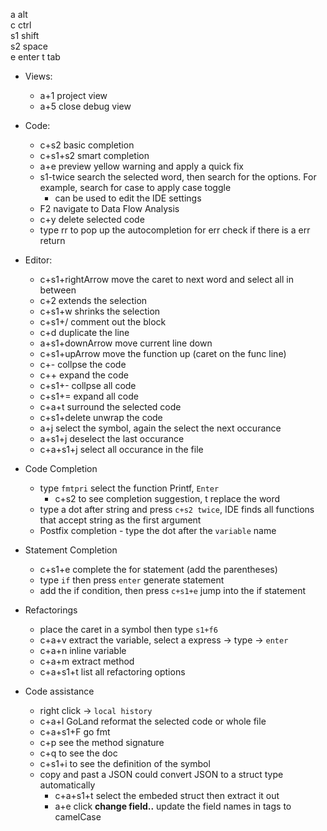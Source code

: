 a alt  
c ctrl  
s1 shift  
s2 space  
e enter
t tab

* Views:
  * a+1 project view
  * a+5 close debug view

* Code:
  * c+s2 basic completion
  * c+s1+s2 smart completion
  * a+e preview yellow warning and apply a quick fix
  * s1-twice search the selected word, then search for the options. For example, search for case to apply case toggle
      * can be used to edit the IDE settings
  * F2 navigate to Data Flow Analysis
  * c+y delete selected code
  * type rr to pop up the autocompletion for err check if there is a err return
* Editor:
  * c+s1+rightArrow move the caret to next word and select all in between
  * c+2 extends the selection
  * c+s1+w shrinks the selection
  * c+s1+/ comment out the block
  * c+d duplicate the line
  * a+s1+downArrow move current line down
  * c+s1+upArrow move the function up (caret on the func line)
  * c+- collpse the code
  * c++ expand the code
  * c+s1+- collpse all code
  * c+s1+= expand all code
  * c+a+t surround the selected code
  * c+s1+delete unwrap the code
  * a+j select the symbol, again the select the next occurance
  * a+s1+j deselect the last occurance
  * c+a+s1+j select all occurance in the file
  
* Code Completion
  * type `fmtpri` select the function Printf, `Enter`
    * c+s2 to see completion suggestion, t replace the word
  * type a dot after string and press `c+s2 twice`, IDE finds all functions that accept string as the first argument
  * Postfix completion - type the dot after the `variable` name

* Statement Completion
  * c+s1+e complete the for statement (add the parentheses)
  * type `if` then press `enter` generate statement
  * add the if condition, then press `c+s1+e` jump into the if statement

* Refactorings
  * place the caret in a symbol then type `s1+f6`
  * c+a+v extract the variable, select a express -> type -> `enter`
  * c+a+n inline variable
  * c+a+m extract method
  * c+a+s1+t list all refactoring options

* Code assistance
  * right click -> `local history`
  * c+a+l GoLand reformat the selected code or whole file
  * c+a+s1+F go fmt
  * c+p see the method signature
  * c+q to see the doc
  * c+s1+i to see the definition of the symbol
  * copy and past a JSON could convert JSON to a struct type automatically
    * c+a+s1+t select the embeded struct then extract it out
    * a+e click **change field..** update the field names in tags to camelCase 
